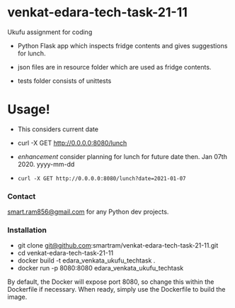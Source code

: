 # venkat-edara-tech-task-21-11
Ukufu assignment for coding

  - Python Flask app which inspects fridge contents and gives suggestions for lunch. 

  - json files are in resource folder which are used as fridge contents.

  - tests folder consists of unittests 

# Usage!
    
  - This considers current date
  -   curl -X GET http://0.0.0.0:8080/lunch
    

  -  *enhancement* 
      consider planning for lunch for future date then. Jan 07th 2020. yyyy-mm-dd
  -     curl -X GET http://0.0.0.0:8080/lunch?date=2021-01-07

### Contact
smart.ram856@gmail.com for any Python dev projects.

### Installation
 - git clone git@github.com:smartram/venkat-edara-tech-task-21-11.git
 - cd venkat-edara-tech-task-21-11
 - docker build -t edara_venkata_ukufu_techtask .
 - docker run -p 8080:8080 edara_venkata_ukufu_techtask

By default, the Docker will expose port 8080, so change this within the Dockerfile if necessary. When ready, simply use the Dockerfile to build the image.
